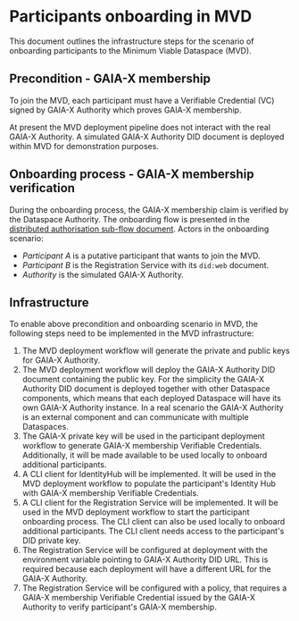 # Participants onboarding in MVD

This document outlines the infrastructure steps for the scenario of onboarding participants to the Minimum Viable Dataspace (MVD).

## Precondition - GAIA-X membership

To join the MVD, each participant must have a Verifiable Credential (VC) signed by GAIA-X Authority which proves GAIA-X membership.

At present the MVD deployment pipeline does not interact with the real GAIA-X Authority. A simulated GAIA-X Authority DID document is deployed within MVD 
for demonstration purposes. 

## Onboarding process - GAIA-X membership verification

During the onboarding process, the GAIA-X membership claim is verified by the Dataspace Authority.
The onboarding flow is presented in the [distributed authorisation sub-flow document](../2022-06-16-distributed-authorization/README.md).
Actors in the onboarding scenario:

- _Participant A_ is a putative participant that wants to join the MVD.
- _Participant B_ is the Registration Service with its `did:web` document.
- _Authority_ is the simulated GAIA-X Authority.

## Infrastructure

To enable above precondition and onboarding scenario in MVD, the following steps need to be implemented in the MVD infrastructure: 

1. The MVD deployment workflow will generate the private and public keys for GAIA-X Authority.
2. The MVD deployment workflow will deploy the GAIA-X Authority DID document containing the public key. For the simplicity the GAIA-X Authority DID document 
   is deployed together with other Dataspace components, which means that each deployed Dataspace will have its own GAIA-X Authority instance. In a
   real scenario the GAIA-X Authority is an external component and can communicate with multiple Dataspaces.
3. The GAIA-X private key will be used in the participant deployment workflow to generate GAIA-X membership Verifiable Credentials. Additionally,
   it will be made available to be used locally to onboard additional participants.
4. A CLI client for IdentityHub will be implemented. It will be used in the MVD deployment workflow to populate the participant's Identity Hub with GAIA-X 
   membership Verifiable Credentials.
5. A CLI client for the Registration Service will be implemented. It will be used in the MVD deployment workflow to start the participant onboarding process. The CLI
   client can also be used locally to onboard additional participants. The CLI client needs access to the participant's DID private key.
6. The Registration Service will be configured at deployment with the environment variable pointing to GAIA-X Authority DID URL. This is required because each deployment will have a different URL for the GAIA-X Authority.
7. The Registration Service will be configured with a policy, that requires a GAIA-X membership Verifiable Credential issued by the GAIA-X 
   Authority to verify participant's GAIA-X membership.


